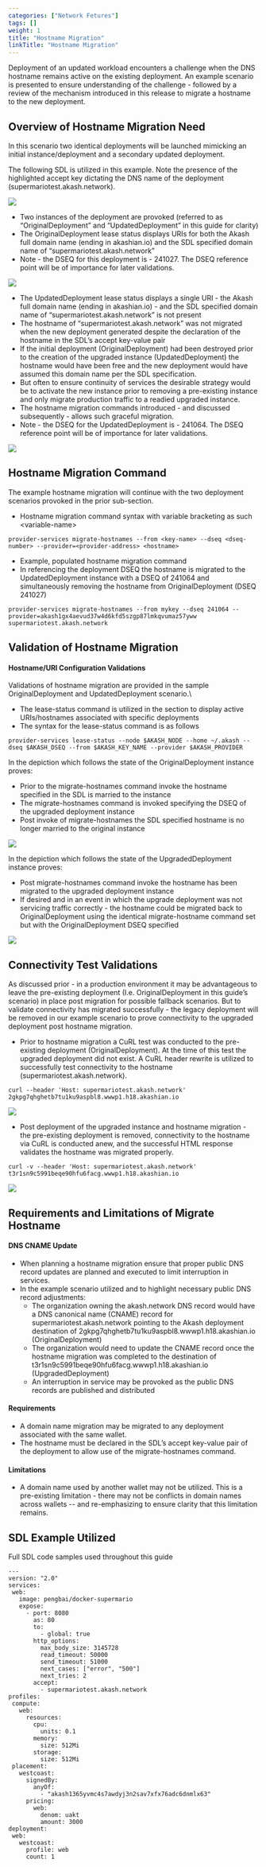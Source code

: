 ```yaml
---
categories: ["Network Fetures"]
tags: []
weight: 1
title: "Hostname Migration"
linkTitle: "Hostname Migration"
---
```



Deployment of an updated workload encounters a challenge when the DNS hostname remains active on the existing deployment.  An example scenario is presented to ensure understanding of the challenge - followed by a review of the mechanism introduced in this release to migrate a hostname to the new deployment.

## **Overview of Hostname Migration Need**

In this scenario two identical deployments will be launched mimicking an initial instance/deployment and a secondary updated deployment.

The following SDL is utilized in this example.  Note the presence of the highlighted accept key dictating the DNS name of the deployment (supermariotest.akash.network).

![](https://lh6.googleusercontent.com/aXCyB9D5ScqRmD6ZfBQbI56wZkpQdlxj38AKc3wKB-\_tmJR2DXbsPNo1S7nQgqByR5ejykf\_MgxO57HUghtFqeKLZVYfBtKT-rb8gIcLiVPKQ9updFikKNRm-aSZeQ31vXyT-MXP=s0)

* Two instances of the deployment are provoked (referred to as “OriginalDeployment” and “UpdatedDeployment” in this guide for clarity)
* The OriginalDeployment lease status displays URIs for both the Akash full domain name (ending in akashian.io) and the SDL specified domain name of “supermariotest.akash.network”
* Note - the DSEQ for this deployment is - 241027.  The DSEQ reference point will be of importance for later validations.

![](https://lh6.googleusercontent.com/xaohN1p97gj1v\_kyGOX5-4CtMxf25bZp9GGom9s8JH-KFwZ\_zSE6O\_o0yBiNavdaeMtUS15bfsuZEJCo0Qe7PBtebU8CPuAVcQXavfWa\_N1zMAU2EcpQHDRUUhT-RcFS8jb9QEuT=s0)

* The UpdatedDeployment lease status displays a single URI - the Akash full domain name (ending in akashian.io) - and the SDL specified domain name of “supermariotest.akash.network” is not present
* The hostname of “supermariotest.akash.network” was not migrated when the new deployment generated despite the declaration of the hostname in the SDL’s accept key-value pair
* If the initial deployment (OriginalDeployment) had been destroyed prior to the creation of the upgraded instance (UpdatedDeployment) the hostname would have been free and the new deployment would have assumed this domain name per the SDL specification.
* But often to ensure continuity of services the desirable strategy would be to activate the new instance prior to removing a pre-existing instance and only migrate production traffic to a readied upgraded instance.
* The hostname migration commands introduced - and discussed subsequently - allows such graceful migration.
* Note - the DSEQ for the UpdatedDeployment is - 241064.  The DSEQ reference point will be of importance for later validations.

![](https://lh5.googleusercontent.com/lofd32uDsrfnWKWeUwxtxkgj9B\_z0hSwJevZJ5YHusIlXPLm-TXYoFmxiM6XCeWiG0IEOm7OD0qnWBpfN47uTcnIT8bxQGsEJ0VXgETiZLrqXVJ5qOhjst9QOcOVhX6cfVG-DeW9=s0)

## **Hostname Migration Command**

The example hostname migration will continue with the two deployment scenarios provoked in the prior sub-section.

* Hostname migration command syntax with variable bracketing as such \<variable-name>

```
provider-services migrate-hostnames --from <key-name> --dseq <dseq-number> --provider=<provider-address> <hostname>
```

* Example, populated hostname migration command
* In referencing the deployment DSEQ the hostname is migrated to the UpdatedDeployment instance with a DSEQ of 241064 and simultaneously removing the hostname from OriginalDeployment (DSEQ 241027)

```
provider-services migrate-hostnames --from mykey --dseq 241064 --provider=akash1gx4aevud37w4d6kfd5szgp87lmkqvumaz57yww supermariotest.akash.network
```

## **Validation of Hostname Migration**

#### **Hostname/URI Configuration Validations**

Validations of hostname migration are provided in the sample OriginalDeployment and UpdatedDeployment scenario.\


* The lease-status command is utilized in the section to display active URIs/hostnames associated with specific deployments
* The syntax for the lease-status command is as follows

```
provider-services lease-status --node $AKASH_NODE --home ~/.akash --dseq $AKASH_DSEQ --from $AKASH_KEY_NAME --provider $AKASH_PROVIDER
```



In the depiction which follows the state of the OriginalDeployment instance proves:

* Prior to the migrate-hostnames command invoke the hostname specified in the SDL is married to the instance
* The migrate-hostnames command is invoked specifying the DSEQ of the upgraded deployment instance
* Post invoke of migrate-hostnames the SDL specified hostname is no longer married to the original instance

![](https://lh3.googleusercontent.com/NjH7BDfxfVsmlG7ct9jmf2yPBJmGGKyt4jwJ4\_N9d2Zpqv1Xlr9MaXCjNlI9jGWduoDwieu2324H91qxI7Kuwau8yNGLOFYYyHtnQhXqTol8ApStJkOD3l6ZtUqa07n1o\_8IgtoY=s0)

In the depiction which follows the state of the UpgradedDeployment instance proves:

* Post migrate-hostnames command invoke the hostname has been migrated to the upgraded deployment instance
* If desired and in an event in which the upgrade deployment was not servicing traffic correctly - the hostname could be migrated back to OriginalDeployment using the identical migrate-hostname command set but with the OriginalDeployment DSEQ specified

![](https://lh5.googleusercontent.com/hfSpUr7G2msOv-IseXC-thWYLtNNeRU46ZwmwPdMq94duq\_DzpVjQlN-tkBOyNvFau788DzsdS2HfDmWTBnjLFKdg8gudVv6aID9YOFjdMA4uyGp0iePaPYV4C0S0z80f\_G3Pz0F=s0)

## **Connectivity Test Validations**



As discussed prior - in a production environment it may be advantageous to leave the pre-existing deployment (I.e. OriginalDeployment in this guide’s scenario) in place post migration for possible fallback scenarios.  But to validate connectivity has migrated successfully - the legacy deployment will be removed in our example scenario to prove connectivity to the upgraded deployment post hostname migration.

* Prior to hostname migration a CuRL test was conducted to the pre-existing deployment (OriginalDeployment).  At the time of this test the upgraded deployment did not exist.  A CuRL header rewrite is utilized to successfully test connectivity to the hostname (supermariotest.akash.network).

```
curl --header 'Host: supermariotest.akash.network' 2gkpg7qhghetb7tu1ku9aspbl8.wwwp1.h18.akashian.io
```

![](https://lh5.googleusercontent.com/UNii0\_mjtEGvVNxuh-u3-h41kAKuCWJWtIMJtM3URMwxfsVcYHN8JhevX7XiZ3HqLnNMrIIviYiAUzbURD2uM71xwiJ6s6pkbZNNd54od\_xSps4cTRnRd1eh6We1F7XoWSVFpXRo=s0)

* Post deployment  of the upgraded instance and hostname migration - the pre-existing deployment is removed, connectivity to the hostname via CuRL is conducted anew, and the successful HTML response validates the hostname was migrated properly.



```
curl -v --header 'Host: supermariotest.akash.network' t3r1sn9c5991beqe90hfu6facg.wwwp1.h18.akashian.io
```

![](https://lh5.googleusercontent.com/WplSAKrIfP\_NK6sMP7XoJMKRdwtKyA0Q6g2rhdOl1SgMh02KV0l3w1aE0KGwNH\_uhW9\_x-9YFJRUwwTynGJ\_gJ31L3sDHtkYEoNYNXpwB5u72yko9stYE8n\_Es-PzK1wJDlRnkaN=s0)

## **Requirements and Limitations of Migrate Hostname**

#### **DNS CNAME Update**

* When planning a hostname migration ensure that proper public DNS record updates are planned and executed to limit interruption in services.
* In the example scenario utilized and to highlight necessary public DNS record adjustments:
  * The organization owning the akash.network DNS record would have a DNS canonical name (CNAME) record for supermariotest.akash.network pointing to the Akash deployment destination of 2gkpg7qhghetb7tu1ku9aspbl8.wwwp1.h18.akashian.io (OriginalDeployment)
  * The organization would need to update the CNAME record once the hostname migration was completed to the destination of t3r1sn9c5991beqe90hfu6facg.wwwp1.h18.akashian.io (UpgradedDeployment)
  * An interruption in service may be provoked as the public DNS records are published and distributed

#### **Requirements**

* A domain name migration may be migrated to any deployment associated with the same wallet.&#x20;
* The hostname must be declared in the SDL’s accept key-value pair of the deployment to allow use of the migrate-hostnames command.

#### **Limitations**

* A domain name used by another wallet may not be utilized.  This is a pre-existing limitation - there may not be conflicts in domain names across wallets -- and re-emphasizing to ensure clarity that this limitation remains.

## **SDL Example Utilized**

Full SDL code samples used throughout this guide

```
---
version: "2.0"
services:
 web:
   image: pengbai/docker-supermario
   expose:
     - port: 8080
       as: 80
       to:
         - global: true
       http_options:
         max_body_size: 3145728
         read_timeout: 50000
         send_timeout: 51000
         next_cases: ["error", "500"]
         next_tries: 2
       accept:
         - supermariotest.akash.network
profiles:
 compute:
   web:
     resources:
       cpu:
         units: 0.1
       memory:
         size: 512Mi
       storage:
         size: 512Mi
 placement:
   westcoast:
     signedBy:
       anyOf:
         - "akash1365yvmc4s7awdyj3n2sav7xfx76adc6dnmlx63"
     pricing:
       web:
         denom: uakt
         amount: 3000
deployment:
 web:
   westcoast:
     profile: web
     count: 1
```